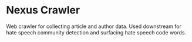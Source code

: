 # Nexus Crawler
Web crawler for collecting article and author data. Used downstream for hate speech
community detection and surfacing hate speech code words.
